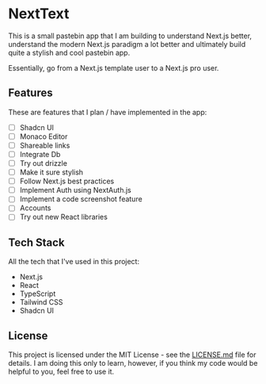 # NextText

This is a small pastebin app that I am building to understand Next.js better,
understand the modern Next.js paradigm a lot better and ultimately build quite a
stylish and cool pastebin app. 

Essentially, go from a Next.js template user to a Next.js pro user.

## Features

These are features that I plan / have implemented in the app:

- [ ] Shadcn UI
- [ ] Monaco Editor
- [ ] Shareable links
- [ ] Integrate Db
- [ ] Try out drizzle
- [ ] Make it sure stylish
- [ ] Follow Next.js best practices
- [ ] Implement Auth using NextAuth.js 
- [ ] Implement a code screenshot feature
- [ ] Accounts
- [ ] Try out new React libraries

## Tech Stack

All the tech that I've used in this project:

- Next.js
- React
- TypeScript
- Tailwind CSS
- Shadcn UI

## License

This project is licensed under the MIT License - see the [LICENSE.md](LICENSE.md) file for details.
I am doing this only to learn, however, if you think my code would be helpful to you, feel free to use it.